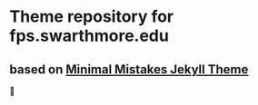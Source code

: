 # Theme repository for fps.swarthmore.edu

## based on [Minimal Mistakes Jekyll Theme](https://mmistakes.github.io/minimal-mistakes/)

:clap:
